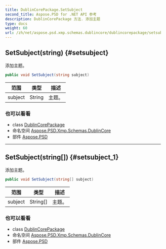 ```yaml
---
title: DublinCorePackage.SetSubject
second_title: Aspose.PSD for .NET API 参考
description: DublinCorePackage 方法. 添加主题
type: docs
weight: 60
url: /zh/net/aspose.psd.xmp.schemas.dublincore/dublincorepackage/setsubject/
---
```

## SetSubject(string) {#setsubject}

添加主题。

```csharp
public void SetSubject(string subject)
```

| 范围 | 类型 | 描述 |
| --- | --- | --- |
| subject | String | 主题。 |

### 也可以看看

* class [DublinCorePackage](../)
* 命名空间 [Aspose.PSD.Xmp.Schemas.DublinCore](../../dublincorepackage/)
* 部件 [Aspose.PSD](../../../)

---

## SetSubject(string[]) {#setsubject_1}

添加主题。

```csharp
public void SetSubject(string[] subject)
```

| 范围 | 类型 | 描述 |
| --- | --- | --- |
| subject | String[] | 主题。 |

### 也可以看看

* class [DublinCorePackage](../)
* 命名空间 [Aspose.PSD.Xmp.Schemas.DublinCore](../../dublincorepackage/)
* 部件 [Aspose.PSD](../../../)


